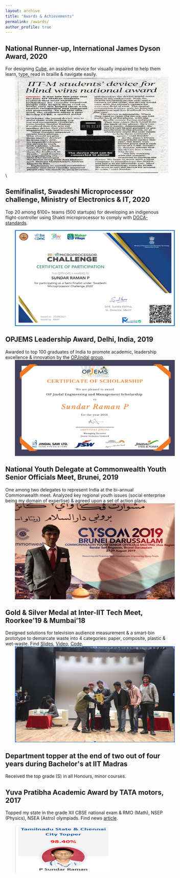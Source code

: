 ```yaml
---
layout: archive
title: "Awards & Achievements"
permalink: /awards/
author_profile: true
---
```


## National Runner-up, International James Dyson Award, 2020

For designing [Cube](https://www.jamesdysonaward.org/en-IN/2020/project/cube/), an assistive device for visually impaired to help them learn, type, read in braille & navigate easily.
<img src='/images/James Dyson Award Hindu.jpeg' align="center" width="480" height="300" style="vertical-align:right;margin:0px 30px">\

 


## Semifinalist, Swadeshi Microprocessor challenge, Ministry of Electronics & IT, 2020

Top 20 among 6100+ teams (500 startups) for developing an indigenous flight-controller using Shakti microprocessor to comply with [DGCA-standards](https://www.dgca.gov.in/digigov-portal/).

<img src='/images/Swadeshi Microprocessor Challenge Certificate.png' align="center" width="500" height="300" style="vertical-align:left;margin:0px 30px"> 



## OPJEMS Leadership Award, Delhi, India, 2019

Awarded to top 100 graduates of India to promote academic, leadership excellence & innovation by the [OPJindal group](https://www.opjems.com/about_opj_grp.html).
<img src='/images/OPJEMS Scholarship Certificate.jpg' align="center" width="500" height="300" style="vertical-align:left;margin:0px 30px"> 


## National Youth Delegate at Commonwealth Youth Senior Officials Meet, Brunei, 2019

One among two delegates to represent India at the bi-annual Commonwealth meet. Analyzed key regional youth issues (social enterprise being my domain of expertise) & agreed upon a set of action plans.
<img src='/images/CYSOM.jpeg' align="center" width="500" height="300" style="vertical-align:left;margin:0px 30px">

## Gold & Silver Medal at Inter-IIT Tech Meet, Roorkee’19 & Mumbai’18

Designed solutions for television audience measurement & a smart-bin prototype to demarcate waste into 4 categories: paper, composite, plastic & wet-waste. Find [Slides](https://drive.google.com/drive/folders/1dT3ZZ_8g_MOizgmEKLXDApM6tMJDBB5u?usp=sharing), [Video](https://drive.google.com/file/d/1eWksJXGUBuACYEtR6RTmr3X5HRkNl-WT/view?usp=sharing), [Code](https://github.com/sundar7D0/smart-bin).\
<img src='/images/InterIIT_Roorkee.PNG' align="center" width="500" height="300" style="vertical-align:left;margin:0px 30px">

## Department topper at the end of two out of four years during Bachelor's at IIT Madras
Received the top grade (S) in all Honours, minor courses.


## Yuva Pratibha Academic Award by TATA motors, 2017

Topped my state in the grade XII CBSE national exam & RMO (Math), NSEP (Physics), NSEA (Astro) olympiads. Find news [article](https://www.deccanchronicle.com/nation/current-affairs/290517/2-chennai-students-score-492-in-cbse-class-12-exam.html).

<img src='/images/state_topper.PNG' align="center" width="300" height="150" style="vertical-align:left;margin:0px 30px">

